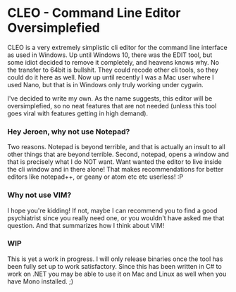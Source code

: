 # CLEO - Command Line Editor Oversimplefied

CLEO is a very extremely simplistic cli editor for the command line interface as used in Windows.
Up until Windows 10, there was the EDIT tool, but some idiot decided to remove it completely, and heavens knows why. No the transfer to 64bit is bullshit. They could recode other cli tools, so they could do it here as well.
Now up until recently I was a Mac user where I used Nano, but that is in Windows only truly working under cygwin.

I've decided to write my own. As the name suggests, this editor will be oversimplefied, so no neat features that are not needed (unless this tool goes viral with features getting in high demand).

### Hey Jeroen, why not use Notepad?

Two reasons. Notepad is beyond terrible, and that is actually an insult to all other things that are beyond terrible.
Second, notepad, opens a window and that is precisely what I do NOT want. Want wanted the editor to live inside the cli window and in there alone! That makes recommendations for better editors like notepad++, or geany or atom etc etc userless! :P

### Why not use VIM?

I hope you're kidding! If not, maybe I can recommend you to find a good psychiatrist since you really need one, or you wouldn't have asked me that question. And that summarizes how I think about VIM!

### WIP

This is yet a work in progress. I will only release binaries once the tool has been fully set up to work satisfactory.
Since this has been written in C# to work on .NET you may be able to use it on Mac and Linux as well when you have Mono installed. ;)

